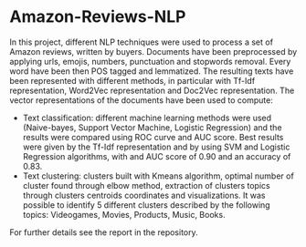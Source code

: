 # Amazon-Reviews-NLP
In this project, different NLP techniques were used to process a set of Amazon reviews, written by buyers. Documents have been preprocessed by applying urls, emojis, numbers, punctuation and stopwords removal. Every word have been then POS tagged and lemmatized. The resulting texts have been represented with different methods, in particular with Tf-Idf representation, Word2Vec representation and Doc2Vec representation. The vector representations of the documents have been used to compute:
  - Text classification: different machine learning methods were used (Naive-bayes, Support Vector Machine, Logistic Regression) and the results were compared using ROC curve and AUC score. Best results were given by the Tf-Idf representation and by using SVM and Logistic Regression algorithms, with and AUC score of 0.90 and an accuracy of 0.83.
 - Text clustering: clusters built with Kmeans algorithm, optimal number of cluster found through elbow method, extraction of clusters topics through clusters centroids coordinates and visualizations. It was possible to identify 5 different clusters described by the following topics: Videogames, Movies, Products, Music, Books.

For further details see the report in the repository.
